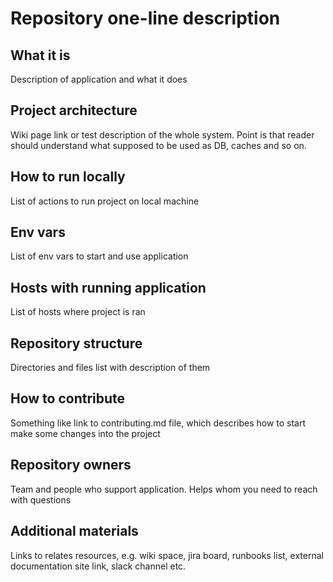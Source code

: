 # Repository one-line description

## What it is

Description of application and what it does

## Project architecture

Wiki page link or test description of the whole system. Point is that
reader should understand what supposed to be used as DB, caches and so on.

## How to run locally

List of actions to run project on local machine

## Env vars

List of env vars to start and use application

## Hosts with running application

List of hosts where project is ran

## Repository structure

Directories and files list with description of them

## How to contribute

Something like link to contributing.md file, which describes how to start
make some changes into the project

## Repository owners

Team and people who support application. Helps whom you need to reach with
questions

## Additional materials

Links to relates resources, e.g. wiki space, jira board, runbooks list,
external documentation site link, slack channel etc.

